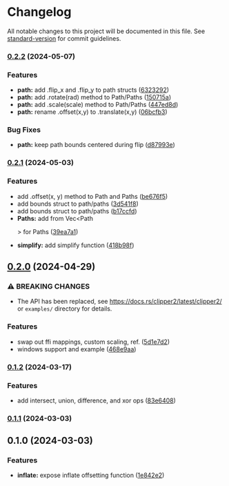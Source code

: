# Changelog

All notable changes to this project will be documented in this file. See [standard-version](https://github.com/conventional-changelog/standard-version) for commit guidelines.

### [0.2.2](https://github.com/tirithen/clipper2/compare/v0.2.1...v0.2.2) (2024-05-07)


### Features

* **path:** add .flip_x and .flip_y to path structs ([6323292](https://github.com/tirithen/clipper2/commit/6323292bd0514cb1eeb544c799fb472cf9b2cf90))
* **path:** add .rotate(rad) method to Path/Paths ([150715a](https://github.com/tirithen/clipper2/commit/150715aeea21b2246efbbb99bff4b2f808fb120f))
* **path:** add .scale(scale) method to Path/Paths ([447ed8d](https://github.com/tirithen/clipper2/commit/447ed8dbfd6e5da23e1789c9a16c7522d6a8ba83))
* **path:** rename .offset(x,y) to .translate(x,y) ([06bcfb3](https://github.com/tirithen/clipper2/commit/06bcfb3d769e25e807d268e64110d09538c4662a))


### Bug Fixes

* **path:** keep path bounds centered during flip ([d87993e](https://github.com/tirithen/clipper2/commit/d87993e19d578872bc3f6df520f90fcaa736a47f))

### [0.2.1](https://github.com/tirithen/clipper2/compare/v0.2.0...v0.2.1) (2024-05-03)


### Features

* add .offset(x, y) method to Path and Paths ([be676f5](https://github.com/tirithen/clipper2/commit/be676f5beebbe0b18e1422a3852bea30a856eb96))
* add bounds struct to path/paths ([3d541f8](https://github.com/tirithen/clipper2/commit/3d541f8219d474d800e2578fde2675a950fcfdf9))
* add bounds struct to path/paths ([b17ccfd](https://github.com/tirithen/clipper2/commit/b17ccfd524c1bd5f16ae3d911cd1c71c04ce2802))
* **Paths:** add from Vec<Path<P>> for Paths ([39ea7a1](https://github.com/tirithen/clipper2/commit/39ea7a1658ac0982f7043da2d428b12ac16e6333))
* **simplify:** add simplify function ([418b98f](https://github.com/tirithen/clipper2/commit/418b98f54333db977460a2c931486f08f554fea2))

## [0.2.0](https://github.com/tirithen/clipper2/compare/v0.1.2...v0.2.0) (2024-04-29)


### ⚠ BREAKING CHANGES

* The API has been replaced, see
https://docs.rs/clipper2/latest/clipper2/ or `examples/` directory for
details.

### Features

* swap out ffi mappings, custom scaling, ref. ([5d1e7d2](https://github.com/tirithen/clipper2/commit/5d1e7d2189d236ecaf8f01d3fd3a815589f293fd))
* windows support and example ([468e9aa](https://github.com/tirithen/clipper2/commit/468e9aaae6e3aedcaa3d5a1d582c4a2be1062af7))

### [0.1.2](https://github.com/tirithen/clipper2/compare/v0.1.1...v0.1.2) (2024-03-17)


### Features

* add intersect, union, difference, and xor ops ([83e6408](https://github.com/tirithen/clipper2/commit/83e64084b069b452fe753f4262ce48677b121754))

### [0.1.1](https://github.com/tirithen/clipper2/compare/v0.1.0...v0.1.1) (2024-03-03)

## 0.1.0 (2024-03-03)


### Features

* **inflate:** expose inflate offsetting function ([1e842e2](https://github.com/tirithen/clipper2/commit/1e842e2756634752fdfcc38500509a901e01fd99))
